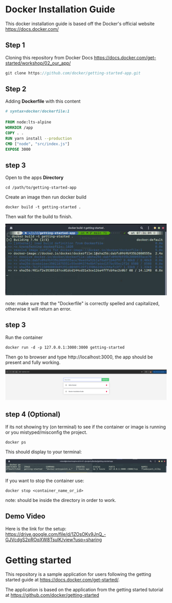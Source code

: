 # Docker Installation Guide

This docker installation guide is based off the Docker's official website https://docs.docker.com/

## Step 1

Cloning this repository from Docker Docs https://docs.docker.com/get-started/workshop/02_our_app/

```c
git clone https://github.com/docker/getting-started-app.git
```

## Step 2

Adding **Dockerfile** with this content

```dockerfile
# syntax=docker/dockerfile:1

FROM node:lts-alpine
WORKDIR /app
COPY . .
RUN yarn install --production
CMD ["node", "src/index.js"]
EXPOSE 3000
```

## step 3

Open to the apps **Directory**

```
cd /path/to/getting-started-app
```

Create an image then run docker build

```
docker build -t getting-started .
```

Then wait for the build to finish.

![docker image 1](https://github.com/CodeArisu/cs19-final/blob/main/images/docker1.png?raw=true)

note: make sure that the "Dockerfile" is correctly spelled and capitalized, otherwise it will return an error.

## step 3

Run the container

```
docker run -d -p 127.0.0.1:3000:3000 getting-started
```

Then go to browser and type http://localhost:3000, the app should be present and fully working.

![docker image 3](https://github.com/CodeArisu/cs19-final/blob/main/images/docker3.png?raw=true)

## step 4 (Optional) 

If its not showing try (on terminal) to see if the container or image is running or you mistyped/misconfig the project.

```
docker ps
```

This should display to your terminal:

![docker image 2](https://github.com/CodeArisu/cs19-final/blob/main/images/docker2.png?raw=true)

If you want to stop the container use:

```
docker stop <container_name_or_id>
```

note: should be inside the directory in order to work.

## Demo Video

Here is the link for the setup: https://drive.google.com/file/d/1ZOsOKv9JnQ_-GJVcdgS2pROqXW8TsuIK/view?usp=sharing

# Getting started

This repository is a sample application for users following the getting started guide at https://docs.docker.com/get-started/.

The application is based on the application from the getting started tutorial at https://github.com/docker/getting-started
